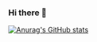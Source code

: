 ### Hi there 👋

[![Anurag's GitHub stats](https://github-readme-stats.vercel.app/api?username=ericnordelo)](https://github.com/anuraghazra/github-readme-stats)

<!--
**ericnordelo/ericnordelo** is a ✨ _special_ ✨ repository because its `README.md` (this file) appears on your GitHub profile.

Here are some ideas to get you started:

- 🔭 I’m currently working on ...
- 🌱 I’m currently learning ...
- 👯 I’m looking to collaborate on ...
- 🤔 I’m looking for help with ...
- 💬 Ask me about ...
- 📫 How to reach me: ...
- 😄 Pronouns: ...
- ⚡ Fun fact: ...
-->
